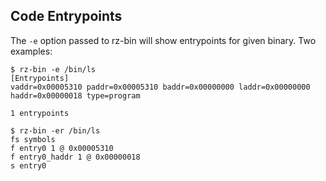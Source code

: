 ## Code Entrypoints

The `-e` option passed to rz-bin will show entrypoints for given binary. Two examples:
```
$ rz-bin -e /bin/ls
[Entrypoints]
vaddr=0x00005310 paddr=0x00005310 baddr=0x00000000 laddr=0x00000000 haddr=0x00000018 type=program

1 entrypoints

$ rz-bin -er /bin/ls
fs symbols
f entry0 1 @ 0x00005310
f entry0_haddr 1 @ 0x00000018
s entry0
```
